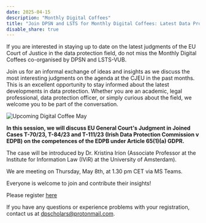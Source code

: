 ```yaml
---
date: 2025-04-15
description: "Monthly Digital Coffees"
title: "Join DPSN and LSTS for Monthly Digital Coffees: Latest Data Protection Judgments from CJEU on 8 May 2025"
disable_share: true
---
```


If you are interested in staying up to date on the latest judgments of the EU Court of Justice in the data protection field, do not miss the Monthly Digital Coffees 
co-organised by DPSN and LSTS-VUB.
 
Join us for an informal exchange of ideas and insights as we discuss the most interesting judgments on the agenda at the CJEU in the past months. 
This is an excellent opportunity to stay informed about the latest developments in data protection. 
Whether you are an academic, legal professional, data protection officer, or simply curious about the field, we welcome you to be part of the conversation.

![Upcoming Digital Coffee May](https://github.com/user-attachments/assets/5ae27a23-58c3-43b7-8867-848223d571de)


**In this session, we will discuss EU General Court's Judgment in Joined Cases T-70/23, T-84/23 and T-111/23 (Irish Data Protection Commission v EDPB) 
on the competences of the EDPB under Article 65(1)(a) GDPR.**
 
The case will be introduced by Dr. Kristina Irion (Associate Professor at the Institute for Information Law (IViR) at the University of Amsterdam).
 
We are meeting on Thursday, May 8th, at 1.30 pm CET via MS Teams.
 
Everyone is welcome to join and contribute their insights!
 
Please register [here](https://events.teams.microsoft.com/event/979646e4-1139-4461-81a0-b03854092e2e@695b7ca8-2da8-4545-a2da-42d03784e585)

If you have any questions or experience problems with your registration, contact us at dpscholars@protonmail.com.
